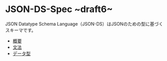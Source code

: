 # JSON-DS-Spec ~draft6~

JSON Datatype Schema Language（JSON-DS）はJSONのための型に基づくスキーマです。

- [概要](./overview.md)
- [文法](./grammar\draft.txt)
- [データ型](./datatypes\datatypes.md)